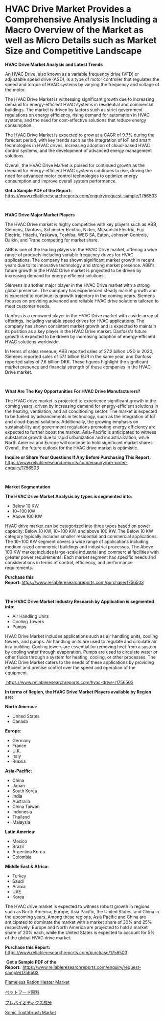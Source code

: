 <p><h1>HVAC Drive Market Provides a Comprehensive Analysis Including a Macro Overview of the Market as well as Micro Details such as Market Size and Competitive Landscape</h1></p><p><strong>HVAC Drive Market Analysis and Latest Trends</strong></p>
<p><p>An HVAC Drive, also known as a variable frequency drive (VFD) or adjustable speed drive (ASD), is a type of motor controller that regulates the speed and torque of HVAC systems by varying the frequency and voltage of the motor.</p><p>The HVAC Drive Market is witnessing significant growth due to increasing demand for energy-efficient HVAC systems in residential and commercial buildings. The market is driven by factors such as strict government regulations on energy efficiency, rising demand for automation in HVAC systems, and the need for cost-effective solutions that reduce energy consumption.</p><p>The HVAC Drive Market is expected to grow at a CAGR of 9.7% during the forecast period, with key trends such as the integration of IoT and smart technologies in HVAC drives, increasing adoption of cloud-based HVAC control systems, and the development of advanced energy management solutions.</p><p>Overall, the HVAC Drive Market is poised for continued growth as the demand for energy-efficient HVAC systems continues to rise, driving the need for advanced motor control technologies to optimize energy consumption and improve overall system performance.</p></p>
<p><strong>Get a Sample PDF of the Report:&nbsp;</strong> <a href="https://www.reliableresearchreports.com/enquiry/request-sample/1756503">https://www.reliableresearchreports.com/enquiry/request-sample/1756503</a></p>
<p>&nbsp;</p>
<p><strong>HVAC Drive Major Market Players</strong></p>
<p><p>The HVAC Drive market is highly competitive with key players such as ABB, Siemens, Danfoss, Schneider Electric, Nidec, Mitsubishi Electric, Fuji Electric, Hitachi, Yaskawa, Toshiba, WEG SA, Eaton, Johnson Controls, Daikin, and Trane competing for market share.</p><p>ABB is one of the leading players in the HVAC Drive market, offering a wide range of products including variable frequency drives for HVAC applications. The company has shown significant market growth in recent years due to its innovative technology and strong market presence. ABB's future growth in the HVAC Drive market is projected to be driven by increasing demand for energy-efficient solutions.</p><p>Siemens is another major player in the HVAC Drive market with a strong global presence. The company has experienced steady market growth and is expected to continue its growth trajectory in the coming years. Siemens focuses on providing advanced and reliable HVAC drive solutions tailored to meet customer needs.</p><p>Danfoss is a renowned player in the HVAC Drive market with a wide array of offerings, including variable speed drives for HVAC applications. The company has shown consistent market growth and is expected to maintain its position as a key player in the HVAC Drive market. Danfoss's future growth is expected to be driven by increasing adoption of energy-efficient HVAC solutions worldwide.</p><p>In terms of sales revenue, ABB reported sales of 27.2 billion USD in 2020, Siemens reported sales of 57.1 billion EUR in the same year, and Danfoss reported sales of 7.6 billion DKK. These figures highlight the significant market presence and financial strength of these companies in the HVAC Drive market.</p></p>
<p>&nbsp;</p>
<p><strong>What Are The Key Opportunities For HVAC Drive Manufacturers?</strong></p>
<p><p>The HVAC drive market is projected to experience significant growth in the coming years, driven by increasing demand for energy-efficient solutions in the heating, ventilation, and air conditioning sector. The market is expected to be fueled by advancements in technology, such as the integration of IoT and cloud-based solutions. Additionally, the growing emphasis on sustainability and government regulations promoting energy efficiency are expected to further boost the market. Asia-Pacific is anticipated to witness substantial growth due to rapid urbanization and industrialization, while North America and Europe will continue to hold significant market shares. Overall, the future outlook for the HVAC drive market is optimistic.</p></p>
<p><strong>Inquire or Share Your Questions If Any Before Purchasing This Report:</strong> <a href="https://www.reliableresearchreports.com/enquiry/pre-order-enquiry/1756503">https://www.reliableresearchreports.com/enquiry/pre-order-enquiry/1756503</a></p>
<p>&nbsp;</p>
<p><strong>Market Segmentation</strong></p>
<p><strong>The HVAC Drive Market Analysis by types is segmented into:</strong></p>
<p><ul><li>Below 10 KW</li><li>10~100 KW</li><li>Above 100 KW</li></ul></p>
<p><p>HVAC drive market can be categorized into three types based on power capacity: Below 10 KW, 10~100 KW, and above 100 KW. The Below 10 KW category typically includes smaller residential and commercial applications. The 10~100 KW segment covers a wide range of applications including medium-sized commercial buildings and industrial processes. The Above 100 KW market includes large-scale industrial and commercial facilities with greater power requirements. Each market segment has specific needs and considerations in terms of control, efficiency, and performance requirements.</p></p>
<p><strong>Purchase this Report:&nbsp;</strong><a href="https://www.reliableresearchreports.com/purchase/1756503">https://www.reliableresearchreports.com/purchase/1756503</a></p>
<p>&nbsp;</p>
<p><strong>The HVAC Drive Market Industry Research by Application is segmented into:</strong></p>
<p><ul><li>Air Handling Units</li><li>Cooling Towers</li><li>Pumps</li></ul></p>
<p><p>HVAC Drive Market includes applications such as air handling units, cooling towers, and pumps. Air handling units are used to regulate and circulate air in a building. Cooling towers are essential for removing heat from a system by cooling water through evaporation. Pumps are used to circulate water or other fluids through a system for heating, cooling, or other processes. The HVAC Drive Market caters to the needs of these applications by providing efficient and precise control over the speed and operation of the equipment.</p></p>
<p><a href="https://www.reliableresearchreports.com/hvac-drive-r1756503">&nbsp;https://www.reliableresearchreports.com/hvac-drive-r1756503</a></p>
<p><strong>In terms of Region, the HVAC Drive Market Players available by Region are:</strong></p>
<p>
    <p> <strong> North America: </strong>
        <ul>
            <li>United States</li>
            <li>Canada</li>
        </ul>
        </p> 
    <p> <strong> Europe: </strong>
        <ul>
            <li>Germany</li>
            <li>France</li>
            <li>U.K.</li>
            <li>Italy</li>
            <li>Russia</li>
        </ul>
        </p> 
    <p> <strong> Asia-Pacific: </strong>
        <ul>
            <li>China</li>
            <li>Japan</li>
            <li>South Korea</li>
            <li>India</li>
            <li>Australia</li>
            <li>China Taiwan</li>
            <li>Indonesia</li>
            <li>Thailand</li>
            <li>Malaysia</li>
        </ul>
        </p> 
    <p> <strong> Latin America: </strong>
        <ul>
            <li>Mexico</li>
            <li>Brazil</li>
            <li>Argentina Korea</li>
            <li>Colombia</li>
        </ul>
        </p> 
    <p> <strong> Middle East & Africa: </strong>
        <ul>
            <li>Turkey</li>
            <li>Saudi</li>
            <li>Arabia</li>
            <li>UAE</li>
            <li>Korea</li>
        </ul>
    </p>
    </p>
<p><p>The HVAC drive market is expected to witness robust growth in regions such as North America, Europe, Asia Pacific, the United States, and China in the upcoming years. Among these regions, Asia Pacific and China are anticipated to dominate the market with a market share of 30% and 25% respectively. Europe and North America are projected to hold a market share of 20% each, while the United States is expected to account for 5% of the global HVAC drive market.</p></p>
<p><strong>Purchase this Report: </strong><a href="https://www.reliableresearchreports.com/purchase/1756503">https://www.reliableresearchreports.com/purchase/1756503</a></p>
<p>&nbsp;<strong>Get a Sample PDF of the Report:&nbsp;&nbsp;</strong><a href="https://www.reliableresearchreports.com/enquiry/request-sample/1756503">https://www.reliableresearchreports.com/enquiry/request-sample/1756503</a></p>
<p><strong></strong></p>
<p><p><a href="https://www.linkedin.com/pulse/flameless-ration-heater-market-comprehensive-assessment-type-tkwme?trackingId=rN9ZjtS5Z%2B4P51Nv6GDJ6g%3D%3D">Flameless Ration Heater Market</a></p><p><a href="https://medium.com/@michaelerde565/2024%E5%B9%B4%E3%81%8B%E3%82%892031%E5%B9%B4%E3%81%BE%E3%81%A7%E3%81%AE%E6%9C%9F%E9%96%93%E3%81%AB%E4%BA%88%E6%B8%AC%E3%81%95%E3%82%8C%E3%82%8B%E3%83%9A%E3%83%83%E3%83%88%E3%83%95%E3%83%BC%E3%83%89%E5%8E%9F%E6%96%99%E5%B8%82%E5%A0%B4%E5%88%86%E6%9E%90%E3%81%A8%E8%A6%8F%E6%A8%A1-9fc9fe56e089">ペットフード原料</a></p><p><a href="https://medium.com/@jackieshlerin98056/2024%E5%B9%B4%E3%81%8B%E3%82%892031%E5%B9%B4%E3%81%BE%E3%81%A7%E3%81%AE%E6%9C%9F%E9%96%93%E3%81%AB%E4%BA%88%E6%B8%AC%E3%81%95%E3%82%8C%E3%81%9F%E3%83%97%E3%83%AC%E3%83%90%E3%82%A4%E3%82%AA%E3%83%86%E3%82%A3%E3%82%AF%E3%82%B9%E6%88%90%E5%88%86%E3%81%AE%E5%B8%82%E5%A0%B4%E5%88%86%E6%9E%90%E3%81%8A%E3%82%88%E3%81%B3%E8%A6%8F%E6%A8%A1-058e9cbfb08b">プレバイオティクス成分</a></p><p><a href="https://www.linkedin.com/pulse/sonic-toothbrush-market-share-evolution-growth-trends-gxb2e?trackingId=yRq2hgvOpbu1sxBIPU%2FnpA%3D%3D">Sonic Toothbrush Market</a></p></p>